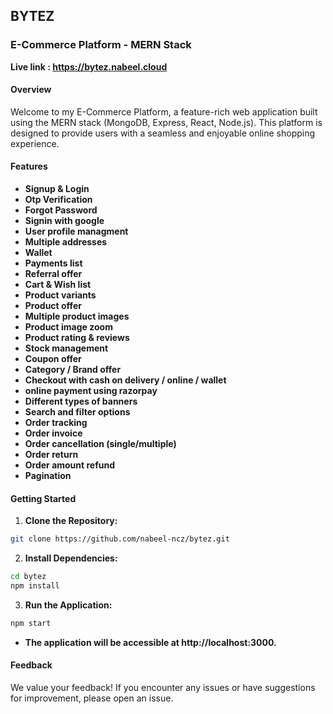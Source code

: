 ## BYTEZ
### E-Commerce Platform - MERN Stack

**Live link : https://bytez.nabeel.cloud**

#### Overview

Welcome to my E-Commerce Platform, a feature-rich web application built using the MERN stack (MongoDB, Express, React, Node.js). This platform is designed to provide users with a seamless and enjoyable online shopping experience.

#### Features

- **Signup & Login** 
- **Otp Verification**
- **Forgot Password**
- **Signin with google**
- **User profile managment**
- **Multiple addresses**
- **Wallet**
- **Payments list**
- **Referral offer**
- **Cart & Wish list**
- **Product variants**
- **Product offer**
- **Multiple product images**
- **Product image zoom**
- **Product rating & reviews**
- **Stock management**
- **Coupon offer**
- **Category / Brand offer**
- **Checkout with cash on delivery / online / wallet**
- **online payment using razorpay**
- **Different types of banners**
- **Search and filter options**
- **Order tracking**
- **Order invoice**
- **Order cancellation (single/multiple)**
- **Order return**
- **Order amount refund** 
- **Pagination**

#### Getting Started

1. **Clone the Repository:**
```bash
git clone https://github.com/nabeel-ncz/bytez.git   
```
2. **Install Dependencies:**
```bash
cd bytez
npm install
```
3. **Run the Application:**
```bash
npm start
```
- **The application will be accessible at http://localhost:3000.**


#### Feedback
We value your feedback! If you encounter any issues or have suggestions for improvement, please open an issue.